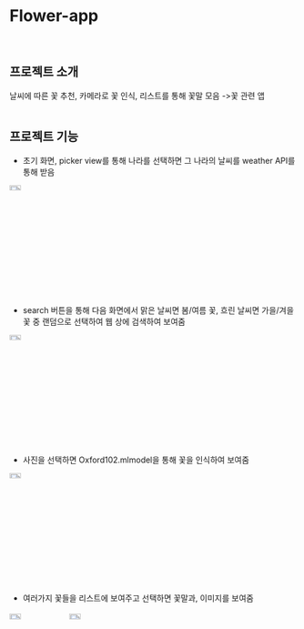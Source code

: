 # Flower-app
<br/>

## 프로젝트 소개
날씨에 따른 꽃 추천, 카메라로 꽃 인식, 리스트를 통해 꽃말 모음 ->꽃 관련 앱
<br/><br/>

## 프로젝트 기능

* 초기 화면, picker view를 통해 나라를 선택하면 그 나라의 날씨를 weather API를 통해 받음

<img src="https://user-images.githubusercontent.com/58362196/132945699-8b6aa94a-6b21-4f52-a5d0-08f430865232.png" width="20%" height="5%">
<br/>

* search 버튼을 통해 다음 화면에서 맑은 날씨면 봄/여름 꽃, 흐린 날씨면 가을/겨을 꽃 중 랜덤으로 선택하여 웹 상에 검색하여 보여줌

<img src="https://user-images.githubusercontent.com/58362196/132945918-189b3a6f-8c15-43b0-aa10-4c1b4cba6543.png" width="20%" height="5%">
<br/>

* 사진을 선택하면 Oxford102.mlmodel을 통해 꽃을 인식하여 보여줌

<img src="https://user-images.githubusercontent.com/58362196/132945980-de38b7e4-8d7c-4489-ad56-d6bfe8eff75d.png" width="20%" height="5%">
<br/>

* 여러가지 꽃들을 리스트에 보여주고 선택하면 꽃말과, 이미지를 보여줌

<img src="https://user-images.githubusercontent.com/58362196/132945987-16e2bfed-13f6-4f0a-9778-100c05f699e5.png" width="20%" height="5%"> <img src="https://user-images.githubusercontent.com/58362196/132945994-d901feea-9295-4697-a0bd-6509d2780a85.png" width="20%" height="5%">


